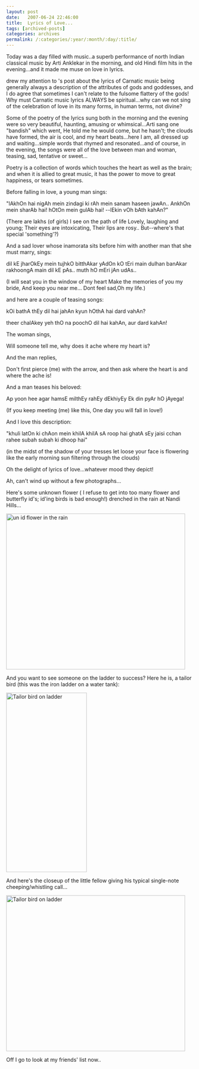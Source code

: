 ```yaml
---
layout: post
date:	2007-06-24 22:46:00
title:  Lyrics of Love...
tags: [archived-posts]
categories: archives
permalink: /:categories/:year/:month/:day/:title/
---
```

Today was a day filled with music..a superb performance of north Indian classical music by Arti Anklekar in the morning, and old Hindi film hits in the evening...and it made me muse on love in lyrics.

<LJ user="themadman"> drew my attention to <LJ user="skthewimp">'s post about the lyrics of Carnatic music being generally always a description of the attributes of gods and goddesses, and I do agree that sometimes I can't relate to the fulsome flattery of the gods! Why must Carnatic music lyrics ALWAYS be spiritual...why can we not sing of the celebration of love in its many forms, in human terms, not divine?

Some of the poetry of the lyrics sung both in the morning and the evening were so very beautiful, haunting, amusing or whimsical...Arti sang one "bandish" which went, He told me he would come, but he hasn't; the clouds have formed, the air is cool, and my heart beats...here I am, all dressed up and waiting...simple words that rhymed and resonated...and of course, in the evening, the songs were all of the love between man and woman, teasing, sad, tentative or sweet...

Poetry is a collection of words which touches the heart as well as the brain; and when it is allied to great music, it has the power to move to great happiness, or tears sometimes.

Before falling in love, a young man sings:

"lAkhOn hai nigAh mein
zindagi ki rAh mein
sanam haseen jawAn..
AnkhOn mein sharAb hai!
hOtOn mein gulAb hai!
--lEkin vOh bAth kahAn?"

(There are lakhs (of girls) I see
on the path of life
Lovely, laughing and young;
Their eyes are intoxicating, 
Their lips are rosy..
But--where's that special 'something'?)

And a sad lover whose inamorata sits before him with another man that she must marry, sings:

dil kE jharOkEy mein tujhkO bitthAkar
yAdOn kO tEri main dulhan banAkar
rakhoongA main dil kE pAs..
muth hO mEri jAn udAs..

(I will seat you in the window of my heart
Make the memories of you my bride,
And keep you near me...
Dont feel sad,Oh my life.)

and here are a couple of teasing songs:

kOi bathA thEy dil hai jahAn
kyun hOthA hai dard vahAn?

theer chalAkey yeh thO na poochO
dil hai kahAn, aur dard kahAn!

The woman sings,

Will someone tell me, why does it ache where my heart is?

And the man replies,

Don't first pierce (me) with the arrow, and then ask where the heart is and where the ache is!

And a man teases his beloved:

Ap yoon hee agar hamsE milthEy rahEy
dEkhiyEy Ek din pyAr hO jAyega!

(If you keep meeting (me) like this,
One day you will fall in love!)

And I love this description:

"khuli latOn ki chAon mein
khilA khilA sA roop hai
ghatA sEy jaisi cchan rahee
subah subah ki dhoop hai"

(in the midst of the shadow of your tresses let loose
your face is flowering
like the early morning sun
filtering through the clouds)

Oh the delight of lyrics of love...whatever mood they depict!

Ah, can't wind up without a few photographs...

Here's some unknown flower ( I refuse to get into too many flower and butterfly id's; id'ing  birds is bad enough!) drenched in the rain at Nandi Hills...

<a href="http://www.flickr.com/photos/9190033@N03/598933253/" title="Photo Sharing"><img src="http://farm2.static.flickr.com/1118/598933253_0a86667933_o.jpg" width="480" height="417" alt="un id flower in the rain" /></a>

And you want to see someone on the ladder to success? Here he is, a tailor bird (this was the iron ladder on a water tank):

<a href="http://www.flickr.com/photos/9190033@N03/598932701/" title="Photo Sharing"><img src="http://farm2.static.flickr.com/1262/598932701_dbf52586ac_o.jpg" width="216" height="480" alt="Tailor bird on ladder" /></a>

And here's the closeup of the little fellow giving his typical single-note cheeping/whistling call...



<a href="http://www.flickr.com/photos/9190033@N03/598932859/" title="Photo Sharing"><img src="http://farm2.static.flickr.com/1056/598932859_a34096769f_o.jpg" width="480" height="417" alt="Tailor bird on ladder" /></a>

Off I go to look at my friends' list now..
